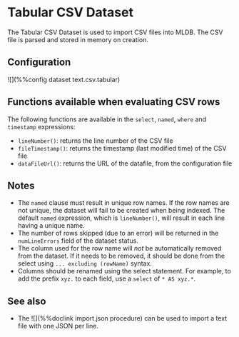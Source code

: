 # Tabular CSV Dataset

The Tabular CSV Dataset is used to import CSV files into MLDB.  The
CSV file is parsed and stored in memory on creation.

## Configuration

![](%%config dataset text.csv.tabular)

## Functions available when evaluating CSV rows

The following functions are available in the `select`, `named`, `where` and `timestamp` expressions:

- `lineNumber()`: returns the line number of the CSV file
- `fileTimestamp()`: returns the timestamp (last modified time) of the CSV file
- `dataFileUrl()`: returns the URL of the datafile, from the configuration file


## Notes

- The `named` clause must result in unique row names.  If the row names are not
  unique, the dataset will fail to be created when being indexed.  The default
  `named` expression, which is `lineNumber()`, will result in each line having
  a unique name.
- The number of rows skipped (due to an error) will be returned in the
  `numLineErrors` field of the dataset status.
- The column used for the row name will *not* be automatically removed from the
  dataset.  If it needs to be removed, it should be done from the select
  using `... excluding (rowName)` syntax.
- Columns should be renamed using the select statement.  For example, to add
  the prefix `xyz.` to each field, use a `select` of `* AS xyz.*`.

## See also

* The ![](%%doclink import.json procedure) can be used to import a text file with one JSON per line.
